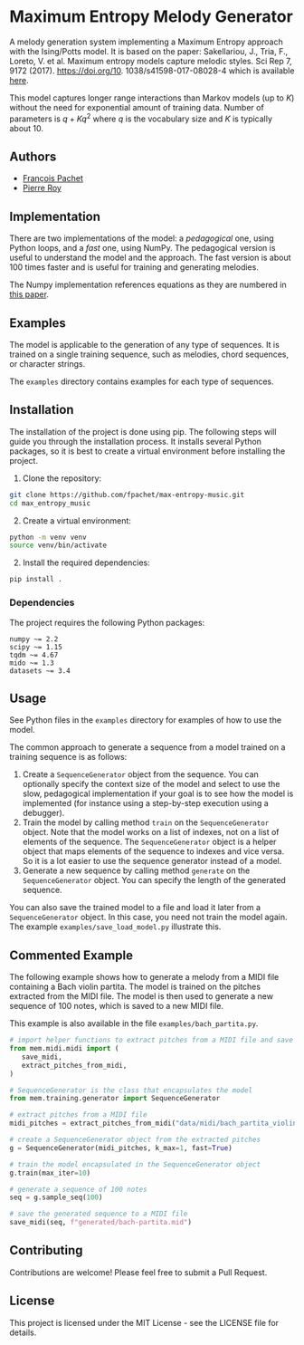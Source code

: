 # Maximum Entropy Melody Generator

A melody generation system implementing a Maximum Entropy approach with the Ising/Potts model.
It is based on the paper:
Sakellariou, J., Tria, F., Loreto, V. et al. Maximum entropy models capture melodic styles. Sci Rep 7, 9172 (2017). https://doi.org/10. 
1038/s41598-017-08028-4 which is available [here](https://www.nature.com/articles/s41598-017-08028-4).

This model captures longer range interactions than Markov models (up to $K$) without the need for exponential amount of training data.
Number of parameters is $q + Kq^2$ where $q$ is the vocabulary size and $K$ is typically about 10.

## Authors
- [François Pachet](https://github.com/fpachet)
- [Pierre Roy](https://github.com/roypie)
 
## Implementation

There are two implementations of the model: a _pedagogical_ one, using Python loops, and a _fast_ one, using NumPy. The pedagogical version is useful to understand the model and the approach. The fast version is about 100 times faster and is useful for training and generating melodies.

The Numpy implementation references equations as they are numbered in [this paper](
https://static-content.springer.com/esm/art%3A10.1038%2Fs41598-017-08028-4/MediaObjects/41598_2017_8028_MOESM49_ESM.pdf).

## Examples

The model is applicable to the generation of any type of sequences. It is trained on a single training sequence, such as melodies, chord sequences,
or character strings.

The `examples` directory contains examples for each type of sequences.

## Installation

The installation of the project is done using pip. The following steps will guide you through the installation process. It installs several Python 
packages, so it is best to create a virtual environment before installing the project.

1. Clone the repository:
```bash
git clone https://github.com/fpachet/max-entropy-music.git
cd max_entropy_music
```

2. Create a virtual environment:
```bash
python -m venv venv
source venv/bin/activate
```

2. Install the required dependencies:
```bash
pip install .
```

### Dependencies

The project requires the following Python packages:

    numpy ~= 2.2
    scipy ~= 1.15
    tqdm ~= 4.67
    mido ~= 1.3
    datasets ~= 3.4

## Usage

See Python files in the `examples` directory for examples of how to use the model.

The common approach to generate a sequence from a model trained on a training sequence is as follows:

1. Create a `SequenceGenerator` object from the sequence. You can optionally specify the context size of the model and select to use the slow, 
   pedagogical implementation if your goal is to see how the model is implemented (for instance using a step-by-step execution using a debugger).
2. Train the model by calling method `train` on the `SequenceGenerator` object. Note that the model works on a list of indexes, not on a list of 
   elements of the sequence. The `SequenceGenerator` object is a helper object that maps elements of the sequence to indexes and vice versa. So it 
   is a lot easier to use the sequence generator instead of a model.
3. Generate a new sequence by calling method `generate` on the `SequenceGenerator` object. You can specify the length of the generated sequence.

You can also save the trained model to a file and load it later from a `SequenceGenerator` object. In this case, you need not train the model 
again.  The example `examples/save_load_model.py` illustrate this.

## Commented Example

The following example shows how to generate a melody from a MIDI file containing a Bach violin partita. The model is trained on the pitches extracted from the MIDI file. The model is then used to generate a new sequence of 100 notes, which is saved to a new MIDI file.

This example is also available in the file `examples/bach_partita.py`.

```python
# import helper functions to extract pitches from a MIDI file and save a MIDI file
from mem.midi.midi import (
   save_midi,
   extract_pitches_from_midi,
)

# SequenceGenerator is the class that encapsulates the model
from mem.training.generator import SequenceGenerator

# extract pitches from a MIDI file
midi_pitches = extract_pitches_from_midi("data/midi/bach_partita_violin.mid")

# create a SequenceGenerator object from the extracted pitches
g = SequenceGenerator(midi_pitches, k_max=1, fast=True)

# train the model encapsulated in the SequenceGenerator object
g.train(max_iter=10)

# generate a sequence of 100 notes
seq = g.sample_seq(100)

# save the generated sequence to a MIDI file
save_midi(seq, f"generated/bach-partita.mid")
```

## Contributing

Contributions are welcome! Please feel free to submit a Pull Request.

## License

This project is licensed under the MIT License - see the LICENSE file for details.